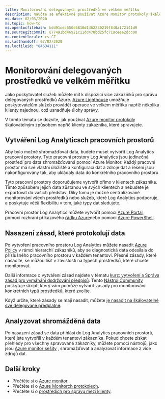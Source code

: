 ```yaml
---
title: Monitorování delegovaných prostředků ve velkém měřítku
description: Naučte se efektivně používat Azure Monitor protokoly škálovatelným způsobem napříč klienty zákazníka, které spravujete.
ms.date: 02/03/2020
ms.topic: how-to
ms.openlocfilehash: bdd91cec650d6810d1d62230219f840a172141d9
ms.sourcegitcommit: 877491bd46921c11dd478bd25fc718ceee2dcc08
ms.contentlocale: cs-CZ
ms.lasthandoff: 07/02/2020
ms.locfileid: "84634111"
---
```

# <a name="monitor-delegated-resources-at-scale"></a>Monitorování delegovaných prostředků ve velkém měřítku

Jako poskytovatel služeb můžete mít k dispozici více zákazníků pro správu delegovaných prostředků Azure. [Azure Lighthouse](../overview.md) umožňuje poskytovatelům služeb provádět operace ve velkém měřítku napříč několika klienty najednou, což usnadňuje úlohy správy.

V tomto tématu se dozvíte, jak používat [Azure monitor protokoly](../../azure-monitor/platform/data-platform-logs.md) škálovatelným způsobem napříč klienty zákazníka, které spravujete.

## <a name="create-log-analytics-workspaces"></a>Vytváření Log Analyticsch pracovních prostorů

Aby bylo možné shromažďovat data, budete muset vytvořit Log Analytics pracovní prostory. Tyto pracovní prostory Log Analytics jsou jedinečná prostředí pro data shromažďovaná pomocí Azure Monitor. Každý pracovní prostor má své vlastní úložiště a konfiguraci dat a zdroje dat a řešení jsou nakonfigurovány tak, aby ukládaly data do konkrétního pracovního prostoru.

Tyto pracovní prostory doporučujeme vytvořit přímo v klientech zákazníka. Tímto způsobem jejich data zůstanou ve svých klientech a nebudete je exportovat do vašich představ. Díky tomu je možné centralizované monitorování všech prostředků nebo služeb, které Log Analytics podporuje, a poskytuje větší flexibilitu v tom, jaké typy dat sledujete.

Pracovní prostor Log Analytics můžete vytvořit pomocí [Azure Portal](../../azure-monitor/learn/quick-create-workspace.md), pomocí rozhraní příkazového [řádku Azure](../../azure-monitor/learn/quick-create-workspace-cli.md)nebo pomocí [Azure PowerShell](../../azure-monitor/learn/quick-create-workspace-posh.md).

## <a name="deploy-policies-that-log-data"></a>Nasazení zásad, které protokolují data

Po vytvoření pracovního prostoru Log Analytics můžete nasadit [Azure Policy](../../governance/policy/index.yml) v rámci hierarchií zákazníků, aby se diagnostická data odesílala do příslušného pracovního prostoru v každém tenantovi. Přesné zásady, které nasadíte, se můžou lišit v závislosti na typech prostředků, které chcete monitorovat.

Další informace o vytváření zásad najdete v tématu [kurz: vytvoření a Správa zásad pro vymáhání dodržování předpisů](../../governance/policy/tutorials/create-and-manage.md). Tento [Nástroj Community](https://github.com/Azure/Azure-Lighthouse-samples/tree/master/tools/azure-diagnostics-policy-generator) poskytuje skript, který vám pomůže vytvořit zásady pro monitorování konkrétních typů prostředků, které zvolíte.

Když určíte, které zásady se mají nasadit, můžete [je nasadit na škálovatelné své delegované předplatné](policy-at-scale.md).

## <a name="analyze-the-gathered-data"></a>Analyzovat shromážděná data

Po nasazení zásad se data přihlásí do Log Analytics pracovních prostorů, které jste vytvořili v každém tenantovi zákazníka. Pokud chcete získat přehledy pro všechny spravované zákazníky, můžete pomocí nástrojů, jako jsou [Azure monitor sešity](../../azure-monitor/platform/workbooks-overview.md) , shromažďovat a analyzovat informace z více zdrojů dat.

## <a name="next-steps"></a>Další kroky

- Přečtěte si o [Azure monitor](../../azure-monitor/index.yml).
- Přečtěte si o [Azure Monitorch protokolech](../../azure-monitor/platform/data-platform-logs.md).
- Přečtěte si o [prostředích pro správu mezi klienty](../concepts/cross-tenant-management-experience.md).
